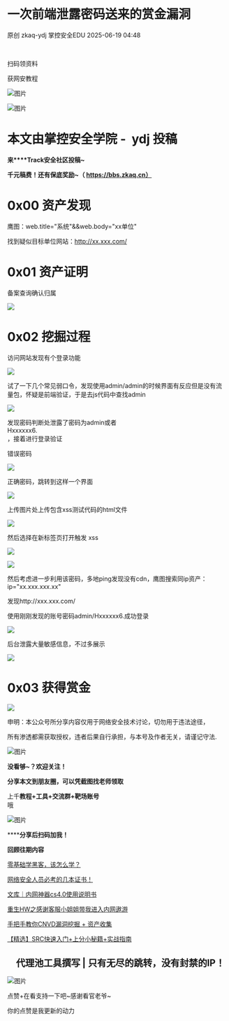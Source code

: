 #  一次前端泄露密码送来的赏金漏洞  
原创 zkaq-ydj  掌控安全EDU   2025-06-19 04:48  
  
   
  
扫码领资料  
  
获网安教程  
  
![图片](https://mmbiz.qpic.cn/sz_mmbiz_png/BwqHlJ29vcrpvQG1VKMy1AQ1oVvUSeZYhLRYCeiaa3KSFkibg5xRjLlkwfIe7loMVfGuINInDQTVa4BibicW0iaTsKw/640?wx_fmt=other&from=appmsg&wxfrom=5&wx_lazy=1&wx_co=1&tp=webp "")  
  
  
![图片](https://mmbiz.qpic.cn/mmbiz_png/b96CibCt70iaaJcib7FH02wTKvoHALAMw4fchVnBLMw4kTQ7B9oUy0RGfiacu34QEZgDpfia0sVmWrHcDZCV1Na5wDQ/640?wx_fmt=other&wxfrom=5&wx_lazy=1&wx_co=1&tp=webp "")  
  
  
# 本文由掌控安全学院 -  ydj 投稿  
  
**来****Track安全社区投稿~**  
  
**千元稿费！还有保底奖励~（ https://bbs.zkaq.cn）**  
  
# 0x00 资产发现  
  
鹰图：web.title="系统"&&web.body="xx单位"  
  
找到疑似目标单位网站：http://xx.xxx.com/  
# 0x01 资产证明  
  
备案查询确认归属  
  
![](https://mmbiz.qpic.cn/sz_mmbiz_png/BwqHlJ29vcrJMmd8S63bjpkdHt9lLqia8tnB7LibTQS9rrdIicx90FICcWh5MkGnyMAwFKD5e6noVwibVTpNsH7Q6g/640?wx_fmt=png&from=appmsg "")  
  
# 0x02 挖掘过程  
  
访问网站发现有个登录功能  
  
![](https://mmbiz.qpic.cn/sz_mmbiz_png/BwqHlJ29vcrJMmd8S63bjpkdHt9lLqia8hVDmCEFQjccocaJkIooFdC8XibiaFsXyX35CvqTxB6iamugyMrWicDXGkg/640?wx_fmt=png&from=appmsg "")  
  
  
试了一下几个常见弱口令，发现使用admin/admin的时候界面有反应但是没有流量包，怀疑是前端验证，于是去js代码中查找admin  
  
![](https://mmbiz.qpic.cn/sz_mmbiz_png/BwqHlJ29vcrJMmd8S63bjpkdHt9lLqia8Rxib8lmotEjQb9cgDLfM7gNIfR0ddCiaQPgeibbLpHorjoIJYvSBFAVJg/640?wx_fmt=png&from=appmsg "")  
  
  
发现密码判断处泄露了密码为admin或者  
Hxxxxxx6.  
，接着进行登录验证  
  
错误密码  
  
![](https://mmbiz.qpic.cn/sz_mmbiz_png/BwqHlJ29vcrJMmd8S63bjpkdHt9lLqia8D2nHd21AEm6g0xg8eFZeY58NScgLUI1fcBpBo6rt5TQss9GXj8UDpw/640?wx_fmt=png&from=appmsg "")  
  
  
正确密码，跳转到这样一个界面  
  
![](https://mmbiz.qpic.cn/sz_mmbiz_png/BwqHlJ29vcrJMmd8S63bjpkdHt9lLqia8ViapT1QLb2a1qf1UPlUzia2unW8Wueib0nJf8NdGholicLDQWyQZFrJnTw/640?wx_fmt=png&from=appmsg "")  
  
  
上传图片处上传包含xss测试代码的html文件  
  
![](https://mmbiz.qpic.cn/sz_mmbiz_png/BwqHlJ29vcrJMmd8S63bjpkdHt9lLqia8UJ6zPpZxIJuWko0jcztFCbsGxT0lNQCxXhnrETp2xVnLGxIqEjWknQ/640?wx_fmt=png&from=appmsg "")  
  
  
然后选择在新标签页打开触发 xss  
  
![](https://mmbiz.qpic.cn/sz_mmbiz_png/BwqHlJ29vcrJMmd8S63bjpkdHt9lLqia8P19C7ptVSWpxcw0uaibZ5ESsJlQFnadgR5ia9Aj1iagT8sR09R63EFaxQ/640?wx_fmt=png&from=appmsg "")  
  
  
![](https://mmbiz.qpic.cn/sz_mmbiz_png/BwqHlJ29vcrJMmd8S63bjpkdHt9lLqia84el7FVVJXUagV82IjB0GfR0vYPN6zicHaUwibZaq63qht7Q1b5ZYyR2w/640?wx_fmt=png&from=appmsg "")  
  
  
然后考虑进一步利用该密码，多地ping发现没有cdn，鹰图搜索同ip资产：ip="xx.xxx.xxx.xx"  
  
发现http://xxx.xxx.com/  
  
使用刚刚发现的账号密码admin/Hxxxxxx6.成功登录  
  
![](https://mmbiz.qpic.cn/sz_mmbiz_png/BwqHlJ29vcrJMmd8S63bjpkdHt9lLqia8jWd0CWrmyzERfib8TRdafo7TQtoOTh5dr1sswUhAWw7qccWS7NEXSuA/640?wx_fmt=png&from=appmsg "")  
  
  
后台泄露大量敏感信息，不过多展示  
  
![](https://mmbiz.qpic.cn/sz_mmbiz_png/BwqHlJ29vcrJMmd8S63bjpkdHt9lLqia8MeFU6bMf85yt5Q8ZWoSGlJKnzQyBnje30cT2hr56RRmUnjias9cpfyA/640?wx_fmt=png&from=appmsg "")  
  
# 0x03 获得赏金  
  
  
![](https://mmbiz.qpic.cn/sz_mmbiz_png/BwqHlJ29vcrJMmd8S63bjpkdHt9lLqia8jWic22KQhibFaSDqkT1uj8eYf3qGibVdNQhXXYNJNpy1odr0StSoyrSTw/640?wx_fmt=png&from=appmsg "")  
  
申明：本公众号所分享内容仅用于网络安全技术讨论，切勿用于违法途径，  
  
所有渗透都需获取授权，违者后果自行承担，与本号及作者无关，请谨记守法.  
  
![图片](https://mmbiz.qpic.cn/mmbiz_gif/BwqHlJ29vcqJvF3Qicdr3GR5xnNYic4wHWaCD3pqD9SSJ3YMhuahjm3anU6mlEJaepA8qOwm3C4GVIETQZT6uHGQ/640?wx_fmt=gif&wxfrom=5&wx_lazy=1&tp=webp "")  
  
**没看够~？欢迎关注！**  
  
  
**分享本文到朋友圈，可以凭截图找老师领取**  
  
上千**教程+工具+交流群+靶场账号**  
哦  
  
![图片](https://mmbiz.qpic.cn/sz_mmbiz_png/BwqHlJ29vcrpvQG1VKMy1AQ1oVvUSeZYhLRYCeiaa3KSFkibg5xRjLlkwfIe7loMVfGuINInDQTVa4BibicW0iaTsKw/640?wx_fmt=other&from=appmsg&wxfrom=5&wx_lazy=1&wx_co=1&tp=webp "")  
  
******分享后扫码加我！**  
  
**回顾往期内容**  
  
[零基础学黑客，该怎么学？](http://mp.weixin.qq.com/s?__biz=MzUyODkwNDIyMg==&mid=2247487576&idx=1&sn=3852f2221f6d1a492b94939f5f398034&chksm=fa686929cd1fe03fcb6d14a5a9d86c2ed750b3617bd55ad73134bd6d1397cc3ccf4a1b822bd4&scene=21#wechat_redirect)  
  
  
[网络安全人员必考的几本证书！](http://mp.weixin.qq.com/s?__biz=MzUyODkwNDIyMg==&mid=2247520349&idx=1&sn=41b1bcd357e4178ba478e164ae531626&chksm=fa6be92ccd1c603af2d9100348600db5ed5a2284e82fd2b370e00b1138731b3cac5f83a3a542&scene=21#wechat_redirect)  
  
  
[文库｜内网神器cs4.0使用说明书](http://mp.weixin.qq.com/s?__biz=MzUyODkwNDIyMg==&mid=2247519540&idx=1&sn=e8246a12895a32b4fc2909a0874faac2&chksm=fa6bf445cd1c7d53a207200289fe15a8518cd1eb0cc18535222ea01ac51c3e22706f63f20251&scene=21#wechat_redirect)  
  
  
[重生HW之感谢客服小姐姐带我进入内网遨游](https://mp.weixin.qq.com/s?__biz=MzUyODkwNDIyMg==&mid=2247549901&idx=1&sn=f7c9c17858ce86edf5679149cce9ae9a&scene=21#wechat_redirect)  
  
  
[手把手教你CNVD漏洞挖掘 + 资产收集](https://mp.weixin.qq.com/s?__biz=MzUyODkwNDIyMg==&mid=2247542576&idx=1&sn=d9f419d7a632390d52591ec0a5f4ba01&token=74838194&lang=zh_CN&scene=21#wechat_redirect)  
  
  
[【精选】SRC快速入门+上分小秘籍+实战指南](http://mp.weixin.qq.com/s?__biz=MzUyODkwNDIyMg==&mid=2247512593&idx=1&sn=24c8e51745added4f81aa1e337fc8a1a&chksm=fa6bcb60cd1c4276d9d21ebaa7cb4c0c8c562e54fe8742c87e62343c00a1283c9eb3ea1c67dc&scene=21#wechat_redirect)  
  
##     代理池工具撰写 | 只有无尽的跳转，没有封禁的IP！  
  
![图片](https://mmbiz.qpic.cn/mmbiz_gif/BwqHlJ29vcqJvF3Qicdr3GR5xnNYic4wHWaCD3pqD9SSJ3YMhuahjm3anU6mlEJaepA8qOwm3C4GVIETQZT6uHGQ/640?wx_fmt=gif&wxfrom=5&wx_lazy=1&tp=webp "")  
  
点赞+在看支持一下吧~感谢看官老爷~   
  
你的点赞是我更新的动力  
  
  
  
  
  
   
  
  

